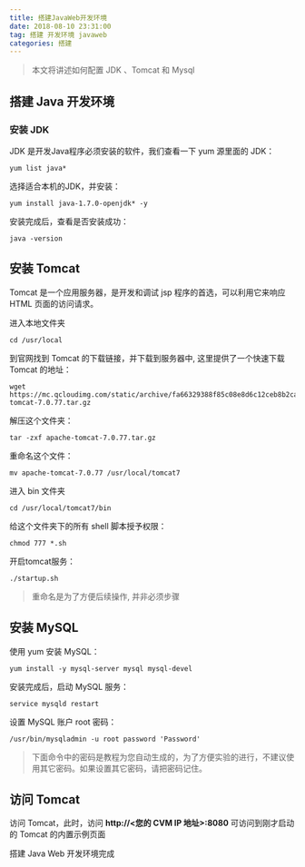 ```yaml
---
title: 搭建JavaWeb开发环境
date: 2018-08-10 23:31:00
tag: 搭建 开发环境 javaweb
categories: 搭建
---
```


> 本文将讲述如何配置 JDK 、Tomcat 和 Mysql

## 搭建 Java 开发环境

### 安装 JDK
JDK 是开发Java程序必须安装的软件，我们查看一下 yum 源里面的 JDK：
```
yum list java*
```
选择适合本机的JDK，并安装：
```
yum install java-1.7.0-openjdk* -y
```
安装完成后，查看是否安装成功：
```
java -version
```

## 安装 Tomcat
Tomcat 是一个应用服务器，是开发和调试 jsp 程序的首选，可以利用它来响应 HTML 页面的访问请求。

进入本地文件夹
```
cd /usr/local
```
到官网找到 Tomcat 的下载链接，并下载到服务器中, 这里提供了一个快速下载 Tomcat 的地址：
```
wget https://mc.qcloudimg.com/static/archive/fa66329388f85c08e8d6c12ceb8b2ca3/apache-tomcat-7.0.77.tar.gz
```
解压这个文件夹：
```
tar -zxf apache-tomcat-7.0.77.tar.gz
```
重命名这个文件：
```
mv apache-tomcat-7.0.77 /usr/local/tomcat7
```
进入 bin 文件夹
```
cd /usr/local/tomcat7/bin
```
给这个文件夹下的所有 shell 脚本授予权限：
```
chmod 777 *.sh
```
开启tomcat服务：
```
./startup.sh
```

> 重命名是为了方便后续操作, 并非必须步骤

## 安装 MySQL
使用 yum 安装 MySQL：
```
yum install -y mysql-server mysql mysql-devel
```
安装完成后，启动 MySQL 服务：
```
service mysqld restart
```
设置 MySQL 账户 root 密码：
```
/usr/bin/mysqladmin -u root password 'Password'
```

> 下面命令中的密码是教程为您自动生成的，为了方便实验的进行，不建议使用其它密码。如果设置其它密码，请把密码记住。

## 访问 Tomcat

访问 Tomcat，此时，访问 **http://<您的 CVM IP 地址>:8080** 可访问到刚才启动的 Tomcat 的内置示例页面

搭建 Java Web 开发环境完成